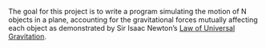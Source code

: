 The goal for this project is to write a program simulating the motion of N objects in a plane, 
accounting for the gravitational forces mutually affecting each object as demonstrated by Sir Isaac Newton’s <a href="https://en.wikipedia.org/wiki/Newton%27s_law_of_universal_gravitation" title="Title">
Law of Universal Gravitation</a>.




